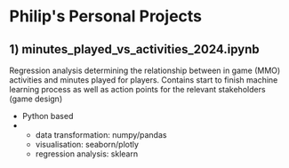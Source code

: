 # Philip's Personal Projects 

## 1) minutes_played_vs_activities_2024.ipynb 

Regression analysis determining the relationship between in game (MMO) activities and minutes played for players.
Contains start to finish machine learning process as well as action points for the relevant stakeholders (game design)

- Python based
-   - data transformation: numpy/pandas
    - visualisation: seaborn/plotly
    - regression analysis: sklearn
